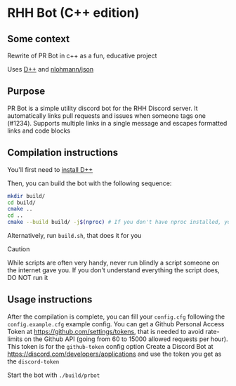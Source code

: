 # RHH Bot (C++ edition)

## Some context
Rewrite of PR Bot in c++ as a fun, educative project

Uses [D++](https://github.com/brainboxdotcc/DPP) and [nlohmann/json](https://github.com/nlohmann/json)

## Purpose
PR Bot is a simple utility discord bot for the RHH Discord server. It automatically links pull requests and issues when someone tags one (#1234). Supports multiple links in a single message and escapes formatted links and code blocks

## Compilation instructions
You'll first need to [install D++](https://dpp.dev/installing.html)

Then, you can build the bot with the following sequence:
```bash
mkdir build/
cd build/
cmake ..
cd ..
cmake --build build/ -j$(nproc) # If you don't have nproc installed, you can replace this by -jyour-amount-of-cores
```
Alternatively, run `build.sh`, that does it for you
> [!CAUTION]
> While scripts are often very handy, never run blindly a script someone on the internet gave you. If you don't understand everything the script does, DO NOT run it

## Usage instructions
After the compilation is complete, you can fill your `config.cfg` following the `config.example.cfg` example config.
You can get a Github Personal Access Token at https://github.com/settings/tokens, that is needed to avoid rate-limits on the Github API (going from 60 to 15000 allowed requests per hour). This token is for the `github-token` config option
Create a Discord Bot at https://discord.com/developers/applications and use the token you get as the `discord-token`

Start the bot with `./build/prbot`
